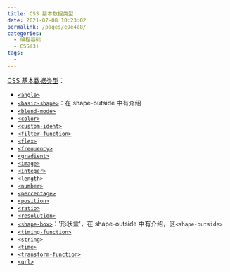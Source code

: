 ```yaml
---
title: CSS 基本数据类型
date: 2021-07-08 10:23:02
permalink: /pages/e9e4e8/
categories:
  - 编程基础
  - CSS(3)
tags:
  - 
---
```


[CSS 基本数据类型](https://developer.mozilla.org/zh-CN/docs/Web/CSS/CSS_Types)：

- [`<angle>`](https://developer.mozilla.org/zh-CN/docs/Web/CSS/angle)
- [`<basic-shape>`](https://developer.mozilla.org/zh-CN/docs/Web/CSS/basic-shape)：在 shape-outside 中有介绍
- [`<blend-mode>`](https://developer.mozilla.org/zh-CN/docs/Web/CSS/blend-mode)
- [`<color>`](https://developer.mozilla.org/zh-CN/docs/Web/CSS/color_value)
- [`<custom-ident>`](https://developer.mozilla.org/zh-CN/docs/Web/CSS/custom-ident)
- [`<filter-function>`](https://developer.mozilla.org/zh-CN/docs/Web/CSS/filter-function)
- [`<flex>`](https://developer.mozilla.org/zh-CN/docs/Web/CSS/flex_value)
- [`<frequency>`](https://developer.mozilla.org/zh-CN/docs/Web/CSS/frequency)
- [`<gradient>`](https://developer.mozilla.org/zh-CN/docs/Web/CSS/gradient)
- [`<image>`](https://developer.mozilla.org/zh-CN/docs/Web/CSS/image)
- [`<integer>`](https://developer.mozilla.org/zh-CN/docs/Web/CSS/integer)
- [`<length>`](https://developer.mozilla.org/zh-CN/docs/Web/CSS/length)
- [`<number>`](https://developer.mozilla.org/zh-CN/docs/Web/CSS/number)
- [`<percentage>`](https://developer.mozilla.org/zh-CN/docs/Web/CSS/percentage)
- [`<position>`](https://developer.mozilla.org/zh-CN/docs/Web/CSS/position_value)
- [`<ratio>`](https://developer.mozilla.org/zh-CN/docs/Web/CSS/ratio)
- [`<resolution>`](https://developer.mozilla.org/zh-CN/docs/Web/CSS/resolution)
- [`<shape-box>`](https://developer.mozilla.org/zh-CN/docs/Web/CSS/shape-outside)：'形状盒'，在 shape-outside 中有介绍，区`<shape-outside>`
- [`<timing-function>`](https://developer.mozilla.org/zh-CN/docs/Web/CSS/timing-function)
- [`<string>`](https://developer.mozilla.org/zh-CN/docs/Web/CSS/string)
- [`<time>`](https://developer.mozilla.org/zh-CN/docs/Web/CSS/time)
- [`<transform-function>`](https://developer.mozilla.org/zh-CN/docs/Web/CSS/transform-function)
- [`<url>`](https://developer.mozilla.org/zh-CN/docs/Web/CSS/url)